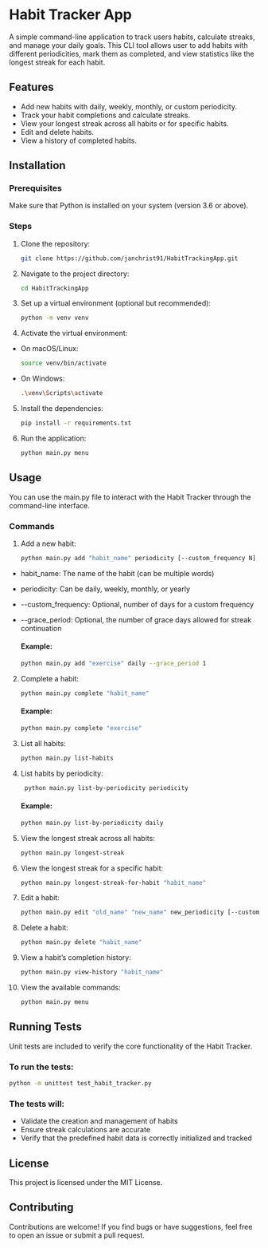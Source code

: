 # Habit Tracker App

A simple command-line application to track users habits, calculate streaks, and manage your daily goals. This CLI tool allows user to add habits with different periodicities, mark them as completed, and view statistics like the longest streak for each habit.

## Features

- Add new habits with daily, weekly, monthly, or custom periodicity.
- Track your habit completions and calculate streaks.
- View your longest streak across all habits or for specific habits.
- Edit and delete habits.
- View a history of completed habits.

## Installation

### Prerequisites

Make sure that Python is installed on your system (version 3.6 or above).

### Steps

1. Clone the repository:
   ```bash
   git clone https://github.com/janchrist91/HabitTrackingApp.git
   ```
   
2. Navigate to the project directory:
   ```bash
   cd HabitTrackingApp
   ```

3. Set up a virtual environment (optional but recommended):
   ```bash
   python -m venv venv
   ```

4. Activate the virtual environment:
* On macOS/Linux:
  ```bash
  source venv/bin/activate
  ```
* On Windows:
  ```bash
  .\venv\Scripts\activate
  ```
  
5. Install the dependencies:
   ```bash
   pip install -r requirements.txt
   ```
   
6. Run the application:
   ```bash
   python main.py menu
   ```
   
## Usage
You can use the main.py file to interact with the Habit Tracker through the command-line interface.

### Commands

1. Add a new habit:
   ```bash
   python main.py add "habit_name" periodicity [--custom_frequency N] [--grace_period N]
   ```
* habit_name: The name of the habit (can be multiple words)
* periodicity: Can be daily, weekly, monthly, or yearly
* --custom_frequency: Optional, number of days for a custom frequency
* --grace_period: Optional, the number of grace days allowed for streak continuation

    #### Example:
    ```bash 
    python main.py add "exercise" daily --grace_period 1
    ```

2. Complete a habit:
    ```bash 
   python main.py complete "habit_name" 
   ```
 
     #### Example:
    ```bash 
    python main.py complete "exercise"
   ```
   
3. List all habits:
    ```bash
    python main.py list-habits
   ```
4. List habits by periodicity:
   ```bash
    python main.py list-by-periodicity periodicity
   ```
   #### Example:
    ```bash
   python main.py list-by-periodicity daily
   ```
5. View the longest streak across all habits:
    ```bash
   python main.py longest-streak
   ```
6. View the longest streak for a specific habit:
   ```bash
   python main.py longest-streak-for-habit "habit_name"
   ```
7. Edit a habit:
   ```bash
   python main.py edit "old_name" "new_name" new_periodicity [--custom_frequency N] [--grace_period N]
   ```
8. Delete a habit:
   ```bash 
   python main.py delete "habit_name"
   ```
9. View a habit’s completion history:
    ```bash
   python main.py view-history "habit_name"
   ```
10. View the available commands:
    ```bash
    python main.py menu
    ```
    
## Running Tests
Unit tests are included to verify the core functionality of the Habit Tracker.

### To run the tests:
```bash
python -m unittest test_habit_tracker.py
```
### The tests will:
* Validate the creation and management of habits
* Ensure streak calculations are accurate
* Verify that the predefined habit data is correctly initialized and tracked

## License
This project is licensed under the MIT License.

## Contributing
Contributions are welcome! If you find bugs or have suggestions, feel free to open an issue or submit a pull request.
